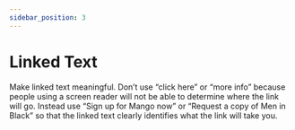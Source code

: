 ```yaml
---
sidebar_position: 3
---
```


# Linked Text

Make linked text meaningful. Don’t use “click here” or “more info” because people using a screen reader will not be able to determine where the link will go. Instead use “Sign up for Mango now” or “Request a copy of Men in Black” so that the linked text clearly identifies what the link will take you.
